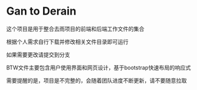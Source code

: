 # Gan to Derain

这个项目是用于整合去雨项目的前端和后端工作文件的集合

根据个人需求自行下载并修改相关文件目录即可运行

如果需要更改请提交到分支

BTW文件主要包含用户使用界面和网页设计，基于bootstrap快速布局的响应式

需要提醒的是，项目是不完整的，会随着团队进度不断更新，请不要随意拉取
